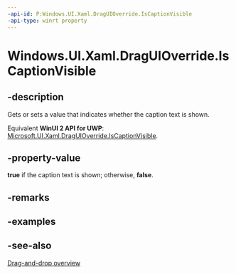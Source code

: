 ```yaml
---
-api-id: P:Windows.UI.Xaml.DragUIOverride.IsCaptionVisible
-api-type: winrt property
---
```


<!-- Property syntax
public bool IsCaptionVisible { get;  set; }
-->

# Windows.UI.Xaml.DragUIOverride.IsCaptionVisible

## -description
Gets or sets a value that indicates whether the caption text is shown.

Equivalent **WinUI 2 API for UWP**: [Microsoft.UI.Xaml.DragUIOverride.IsCaptionVisible](/windows/winui/api/microsoft.ui.xaml.draguioverride.iscaptionvisible).

## -property-value
**true** if the caption text is shown; otherwise, **false**.

## -remarks

## -examples

## -see-also

[Drag-and-drop overview](/windows/uwp/design/input/drag-and-drop)
